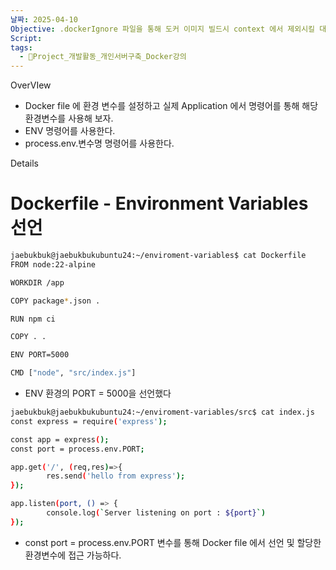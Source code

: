 ```yaml
---
날짜: 2025-04-10
Objective: .dockerIgnore 파일을 통해 도커 이미지 빌드시 context 에서 제외시킬 대상으르 지정한다.
Script: 
tags:
  - 🐲Project_개발활동_개인서버구축_Docker강의
---
```

OverVIew 
- Docker file 에 환경 변수를 설정하고 실제 Application 에서 명령어를 통해 해당 환경변수를 사용해 보자.
- ENV 명령어를 사용한다.
- process.env.변수명 명령어를 사용한다.


Details 

# Dockerfile - Environment Variables 선언

```bash
jaebukbuk@jaebukbukubuntu24:~/enviroment-variables$ cat Dockerfile
FROM node:22-alpine

WORKDIR /app

COPY package*.json .

RUN npm ci

COPY . .

ENV PORT=5000

CMD ["node", "src/index.js"]
```

- ENV 환경의 PORT = 5000을 선언했다

```bash
jaebukbuk@jaebukbukubuntu24:~/enviroment-variables/src$ cat index.js
const express = require('express');

const app = express();
const port = process.env.PORT;

app.get('/', (req,res)=>{
        res.send('hello from express');
});

app.listen(port, () => {
        console.log(`Server listening on port : ${port}`)
});
```

- const port = process.env.PORT 변수를 통해 Docker file 에서 선언 및 할당한 환경변수에 접근 가능하다.

